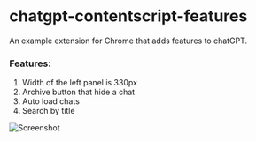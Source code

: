 # chatgpt-contentscript-features
An example extension for Chrome that adds features to chatGPT.

### Features:
1) Width of the left panel is 330px
2) Archive button that hide a chat
3) Auto load chats
4) Search by title

![Screenshot](https://downloader.disk.yandex.ru/preview/34ef6c4b639ca4196b8c1601153d9da1b696df69a7d497e430d68d900c963846/6425f73d/hvocdHQ_2ZJ1LLElG4wA627P8EZlSDP9eABMwKv_xuuISiPaUZtU_C_czzXMuw7c5-EmdbXVR8Wwc7NqQ1HVYg%3D%3D?uid=0&filename=2023-03-30_19-54-01.png&disposition=inline&hash=&limit=0&content_type=image%2Fpng&owner_uid=0&tknv=v2&size=2048x2048)
